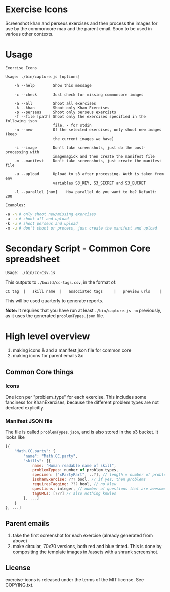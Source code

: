 
# Exercise Icons

Screenshot khan and perseus exercises and then process the images for use by
the commoncore map and the parent email. Soon to be used in various other
contexts.

# Usage

<!-- *NOTE:* this was copied from /bin/usage.txt. DON'T MODIFY unless you change
that file too. -->

```
Exercise Icons

Usage: ./bin/capture.js [options]

    -h --help        Show this message

    -c --check       Just check for missing commoncore images

    -a --all         Shoot all exercises
    -k --khan        Shoot only Khan Exercises
    -p --perseus     Shoot only perseus exercists
    -f --file [path] Shoot only the exercises specified in the following json
                     file. - for stdin
    -n --new         Of the selected exercises, only shoot new images (keep
                     the current images we have)

    -i --image       Don't take screenshots, just do the post-processing with
                     imagemagick and then create the manifest file
    -m --manifest    Don't take screenshots, just create the manifest file

    -u --upload      Upload to s3 after processing. Auth is taken from env
                     variables S3_KEY, S3_SECRET and S3_BUCKET

    -l --parallel [num]    How parallel do you want to be? Default: 200
```

```sh
Examples:

-a -n # only shoot new/missing exercises
-a -u # shoot all and upload
-k -u # shoot perseus and upload
-m -u # don't shoot or process, just create the manifest and upload
```

# Secondary Script - Common Core spreadsheet

```
Usage: ./bin/cc-csv.js
```

This outputs to `./build/cc-tags.csv`, in the format of:

```
CC tag  |   skill name  |   associated tags     |   preview urls    |
```

This will be used quarterly to generate reports.

**Note:** It requires that you have run at least `./bin/capture.js -m`
previously, as it uses the generated `problemTypes.json` file.

# High level overview

1. making icons & and a manifest json file for common core
2. making icons for parent emails &c

## Common Core things

### Icons

One icon per "problem_type" for each exercise. This includes some fanciness for
KhanExercises, because the different problem types are not declared explicitly.

### Manifest JSON file

The file is called `problemTypes.json`, and is also stored in the s3 bucket.
It looks like

```js
[{
    "Math.CC.party": {
        "name": "Math.CC.party",
        "skills": [{
            name: "Human readable name of skill",
            problemTypes: number of problem types,
            specimen: ["xPartyPart", ..?], // length = number of problem types
            isKhanExercise: ??? bool, // if yes, then problems
            requiresTagging: ??? bool, // no klew
            questions: integer, // number of questions that are awesome.
            tagURLs: [???] // also nothing knwles
        }, ...]
    }
}, ...]
```

## Parent emails

1. take the first screenshot for each exercise (already generated from above)
2. make circular, 70x70 versions, both red and blue tinted. This is done by
compositing the template images in /assets with a shrunk screenshot.

## License
exercise-icons is released under the terms of the MIT license. See COPYING.txt.
